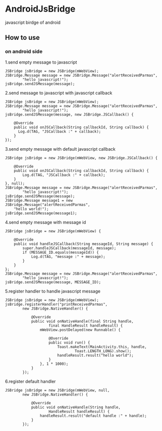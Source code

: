 # AndroidJsBridge
javascript birdge of android

## How to use

### on android side

1.send empty message to javascript
````
JSBridge jsBridge = new JSBridge(mWebView);
JSBridge.Message message = new JSBridge.Message("alertReceivedParmas",
		"hello javascript!");
jsBridge.sendJSMessage(message);
````
2.send message to javascript with javascript callback
````
JSBridge jsBridge = new JSBridge(mWebView);
JSBridge.Message message = new JSBridge.Message("alertReceivedParmas",
		"hello javascript!");
jsBridge.sendJSMessage(message, new JSBridge.JSCallback() {

	@Override
	public void onJSCallback(String callbackId, String callback) {
	  Log.d(TAG, "JSCallback :" + callback);
	}
});
````
3.send empty message with default javascript callback
````
JSBridge jsBridge = new JSBridge(mWebView, new JSBridge.JSCallback() {

	@Override
	public void onJSCallback(String callbackId, String callback) {
		Log.d(TAG, "JSCallback :" + callback);
	}
}, null);
JSBridge.Message message = new JSBridge.Message("alertReceivedParmas",
		"hello javascript!");
jsBridge.sendJSMessage(message);
JSBridge.Message message1 = new JSBridge.Message("alertReceivedParmas",
	"hello world!");
jsBridge.sendJSMessage(message1);
````
4.send empty message with message id
````
JSBridge jsBridge = new JSBridge(mWebView) {

	@Override
	public void handleJSCallback(String messageId, String message) {
		super.handleJSCallback(messageId, message);
		if (MESSAGE_ID.equals(messageId)) {
			Log.d(TAG, "message :" + message);
		}
	}
};
JSBridge.Message message = new JSBridge.Message("alertReceivedParmas",
		"hello javascript!");
jsBridge.sendJSMessage(message, MESSAGE_ID);
````
5.register handler to handle javascript message
````
JSBridge jsBridge = new JSBridge(mWebView);
jsBridge.registerHandler("printReceivedParmas",
		new JSBridge.NativeHandler() {

			@Override
			public void onNativeHandle(final String handle,
					final HandleResult handleResult) {
				mWebView.postDelayed(new Runnable() {

					@Override
					public void run() {
						Toast.makeText(MainActivity.this, handle,
								Toast.LENGTH_LONG).show();
						handleResult.result("hello world");
					}
				}, 1 * 1000);
			}
		});
````
6.register default handler
````
JSBridge jsBridge = new JSBridge(mWebView, null,
		new JSBridge.NativeHandler() {

			@Override
			public void onNativeHandle(String handle,
					HandleResult handleResult) {
				handleResult.result("default handle :" + handle);
			}
		});
````
